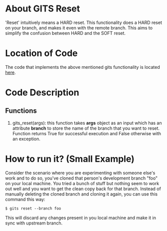 # About GITS Reset
'Reset' intuitively means a HARD reset. 
This functionality does a HARD reset on your branch, and makes it even with the remote branch. 
This aims to simplify the confusion between HARD and the SOFT reset.

# Location of Code
The code that implements the above mentioned gits functionality is located [here](https://github.com/greyfiles/GITS/blob/master/code/gits_reset.py).

# Code Description
## Functions
1. gits_reset(args):
this function takes **args** object as an input which has an attribute **branch** to store the name of the branch that you want to reset.
Function returns True for successful execution and False otherwise with an exception.

# How to run it? (Small Example)
Consider the scenario where you are experimenting with someone else's work and to do so, you've cloned that person's development branch "foo" on your local machine.
You tried a bunch of stuff but nothing seem to work out well and you want to get the clean copy back for that branch.
Instead of manually deleting the cloned branch and cloning it again, you can use this command this way:
```
$ gits reset --branch foo
```
This will discard any changes present in you local machine and make it in sync with upstream branch.